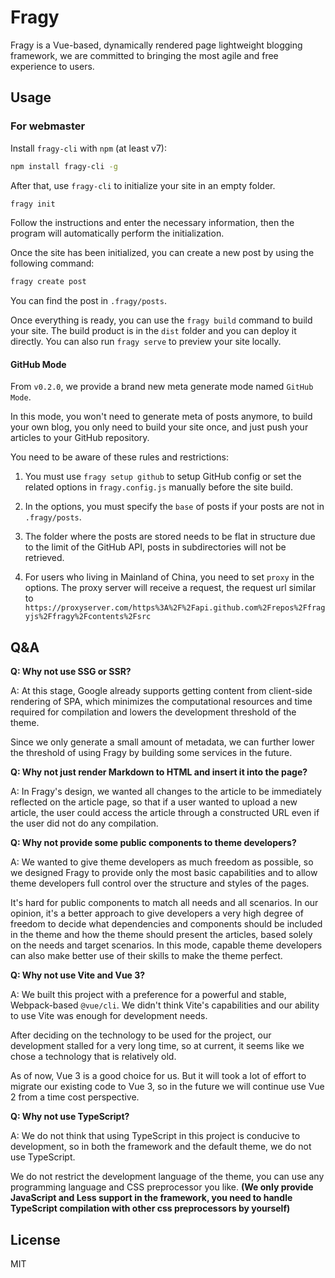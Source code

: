 # Fragy

Fragy is a Vue-based, dynamically rendered page lightweight blogging framework, we are committed to bringing the most agile and free experience to users.

## Usage

### For webmaster

Install `fragy-cli` with `npm` (at least v7):

```bash
npm install fragy-cli -g
```

After that, use `fragy-cli` to initialize your site in an empty folder.

```bash
fragy init
```

Follow the instructions and enter the necessary information, then the program will automatically perform the initialization.

Once the site has been initialized, you can create a new post by using the following command:

```bash
fragy create post
```

You can find the post in `.fragy/posts`.

Once everything is ready, you can use the `fragy build` command to build your site. The build product is in the `dist` folder and you can deploy it directly. You can also run `fragy serve` to preview your site locally.

#### GitHub Mode

From `v0.2.0`, we provide a brand new meta generate mode named `GitHub Mode`.

In this mode, you won't need to generate meta of posts anymore, to build your own blog, you only need to build your site once, and just push your articles to your GitHub repository.

You need to be aware of these rules and restrictions:

1. You must use `fragy setup github` to setup GitHub config or set the related options in `fragy.config.js` manually before the site build.

2. In the options, you must specify the `base` of posts if your posts are not in `.fragy/posts`.

3. The folder where the posts are stored needs to be flat in structure due to the limit of the GitHub API, posts in subdirectories will not be retrieved.

4. For users who living in Mainland of China, you need to set `proxy` in the options. The proxy server will receive a request, the request url similar to `https://proxyserver.com/https%3A%2F%2Fapi.github.com%2Frepos%2Ffragyjs%2Ffragy%2Fcontents%2Fsrc`

## Q&A

**Q: Why not use SSG or SSR?**

A: At this stage, Google already supports getting content from client-side rendering of SPA, which minimizes the computational resources and time required for compilation and lowers the development threshold of the theme.

Since we only generate a small amount of metadata, we can further lower the threshold of using Fragy by building some services in the future.

**Q: Why not just render Markdown to HTML and insert it into the page?**

A: In Fragy's design, we wanted all changes to the article to be immediately reflected on the article page, so that if a user wanted to upload a new article, the user could access the article through a constructed URL even if the user did not do any compilation.

**Q: Why not provide some public components to theme developers?**

A: We wanted to give theme developers as much freedom as possible, so we designed Fragy to provide only the most basic capabilities and to allow theme developers full control over the structure and styles of the pages.

It's hard for public components to match all needs and all scenarios. In our opinion, it's a better approach to give developers a very high degree of freedom to decide what dependencies and components should be included in the theme and how the theme should present the articles, based solely on the needs and target scenarios. In this mode, capable theme developers can also make better use of their skills to make the theme perfect.

**Q: Why not use Vite and Vue 3?**

A: We built this project with a preference for a powerful and stable, Webpack-based `@vue/cli`. We didn't think Vite's capabilities and our ability to use Vite was enough for development needs.

After deciding on the technology to be used for the project, our development stalled for a very long time, so at current, it seems like we chose a technology that is relatively old.

As of now, Vue 3 is a good choice for us. But it will took a lot of effort to migrate our existing code to Vue 3, so in the future we will continue use Vue 2 from a time cost perspective.

**Q: Why not use TypeScript?**

A: We do not think that using TypeScript in this project is conducive to development, so in both the framework and the default theme, we do not use TypeScript.

We do not restrict the development language of the theme, you can use any programming language and CSS preprocessor you like. **(We only provide JavaScript and Less support in the framework, you need to handle TypeScript compilation with other css preprocessors by yourself)**

## License

MIT
